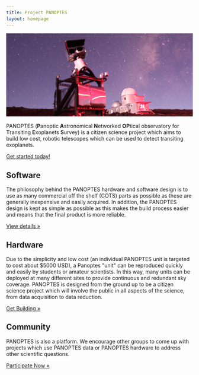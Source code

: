 ```yaml
---
title: Project PANOPTES
layout: homepage
---
```


<!-- Jumbotron -->

<div class="jumbotron">
  <img src="images/PanoptesPrototype_v2_cropped.png" width="750px" class="img-rounded">
  <p class="lead">
      PANOPTES (<strong>P</strong>anoptic <strong>A</strong>stronomical <strong>N</strong>etworked <strong>OP</strong>tical observatory for <strong>T</strong>ransiting <strong>E</strong>xoplanets <strong>S</strong>urvey) is a citizen science project which aims to build low cost, robotic telescopes which can be used to detect transiting exoplanets.
  </p>
  <div class="center-block">
    <a class="btn btn-lg btn-success" href="#" role="button">Get started today!</a>
   </div>
</div>

<!-- Example row of columns -->

<div class="row">
  <div class="col-lg-4">
    <h2>Software</h2>
    <p>
        The philosophy behind the PANOPTES hardware and software design is to use as many commercial off the shelf (COTS) parts as possible as these are generally inexpensive and easily acquired.  In addition, the PANOPTES design is kept as simple as possible as this makes the build process easier and means that the final product is more reliable.
    </p>
    <p><a class="btn btn-primary" href="status.html" role="button">View details &raquo;</a></p>
  </div>
  <div class="col-lg-4">
    <h2>Hardware</h2>
    <p>
        Due to the simplicity and low cost (an individual PANOPTES unit is targeted to cost about $5000 USD), a Panoptes "unit" can be reproduced quickly and easily by students or amateur scientists.  In this way, many units can be deployed at many different sites to provide continuous and redundant sky coverage.  PANOPTES is designed from the ground up to be a citizen science project which will involve the public in all aspects of the science, from data acquisition to data reduction.
    </p>
    <p><a class="btn btn-primary" href="instructions.html" role="button">Get Building &raquo;</a></p>
 </div>
  <div class="col-lg-4">
    <h2>Community</h2>
    <p>
        PANOPTES is also a platform.  We encourage other groups to come up with  projects which use PANOPTES data or PANOPTES hardware to address other scientific questions.
    </p>
    <p><a class="btn btn-primary" href="contact.html" role="button">Participate Now &raquo;</a></p>
  </div>
</div>
